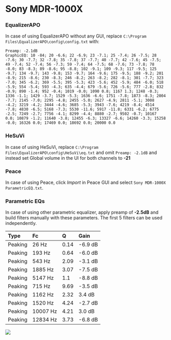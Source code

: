 # Sony MDR-1000X

### EqualizerAPO
In case of using EqualizerAPO without any GUI, replace `C:\Program Files\EqualizerAPO\config\config.txt`
with:
```
Preamp: -2.1dB
GraphicEQ: 10 -84; 20 -6.6; 22 -6.9; 23 -7.1; 25 -7.4; 26 -7.5; 28 -7.6; 30 -7.7; 32 -7.8; 35 -7.8; 37 -7.7; 40 -7.7; 42 -7.6; 45 -7.5; 49 -7.4; 52 -7.4; 56 -7.3; 59 -7.4; 64 -7.5; 68 -7.6; 73 -7.8; 78 -8.0; 83 -8.3; 89 -8.6; 95 -8.8; 102 -9.1; 109 -9.3; 117 -9.5; 125 -9.7; 134 -9.7; 143 -9.8; 153 -9.7; 164 -9.6; 175 -9.5; 188 -9.2; 201 -8.9; 215 -8.6; 230 -8.3; 246 -8.2; 263 -8.2; 282 -8.1; 301 -7.7; 323 -7.0; 345 -6.2; 369 -5.5; 395 -5.3; 423 -5.6; 452 -5.9; 484 -6.0; 518 -5.9; 554 -5.4; 593 -4.3; 635 -4.4; 679 -5.6; 726 -5.6; 777 -2.8; 832 -0.9; 890 -1.4; 952 -0.4; 1019 -0.0; 1090 0.8; 1167 1.3; 1248 -0.3; 1336 -1.1; 1429 -3.7; 1529 -5.3; 1636 -6.6; 1751 -7.8; 1873 -8.3; 2004 -7.7; 2145 -7.0; 2295 -4.8; 2455 -5.0; 2627 -4.9; 2811 -5.1; 3008 -4.2; 3219 -4.2; 3444 -4.6; 3685 -5.3; 3943 -7.6; 4219 -8.4; 4514 -7.8; 4830 -6.5; 5168 -7.3; 5530 -11.6; 5917 -11.8; 6331 -6.2; 6775 -2.5; 7249 -2.7; 7756 -4.1; 8299 -4.4; 8880 -2.7; 9502 -0.7; 10167 0.0; 10879 -1.2; 11640 -3.8; 12455 -6.3; 13327 -6.6; 14260 -3.3; 15258 -0.0; 16326 0.0; 17469 0.0; 18692 0.0; 20000 0.0
```

### HeSuVi
In case of using HeSuVi, replace `C:\Program Files\EqualizerAPO\config\HeSuVi\eq.txt` and omit `Preamp:
-2.1dB` and instead set Global volume in the UI for both channels to **-21**

### Peace
In case of using Peace, click *Import* in Peace GUI and select `Sony MDR-1000X ParametricEQ.txt`.

### Parametric EQs
In case of using other parametric equalizer, apply preamp of **-2.5dB** and build filters manually with
these parameters. The first 5 filters can be used independently.

| Type    | Fc       |    Q | Gain    |
|:--------|:---------|:-----|:--------|
| Peaking | 26 Hz    | 0.14 | -6.9 dB |
| Peaking | 193 Hz   | 0.64 | -6.0 dB |
| Peaking | 543 Hz   | 2.09 | -3.1 dB |
| Peaking | 1885 Hz  | 3.07 | -7.5 dB |
| Peaking | 5147 Hz  | 1.1  | -8.8 dB |
| Peaking | 715 Hz   | 9.69 | -3.5 dB |
| Peaking | 1162 Hz  | 2.32 | 3.4 dB  |
| Peaking | 1520 Hz  | 4.24 | -2.7 dB |
| Peaking | 10007 Hz | 4.21 | 3.0 dB  |
| Peaking | 12834 Hz | 3.73 | -6.8 dB |

![](https://raw.githubusercontent.com/jaakkopasanen/AutoEq/master/results/oratory1990/harman_over-ear_2018/Sony%20MDR-1000X/Sony%20MDR-1000X.png)